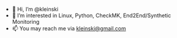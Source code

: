 - 👋 Hi, I’m @kleinski
- 👀 I’m interested in Linux, Python, CheckMK, End2End/Synthetic Monitoring
- 📫 You may reach me via kleinski@gmail.com
<!--- - 💞️ I’m looking to collaborate on ...
 - 🌱 I’m currently learning Mermaid Markdown ;-)
--->


<!---
kleinski/kleinski is a ✨ special ✨ repository because its `README.md` (this file) appears on your GitHub profile.
You can click the Preview link to take a look at your changes.
--->
